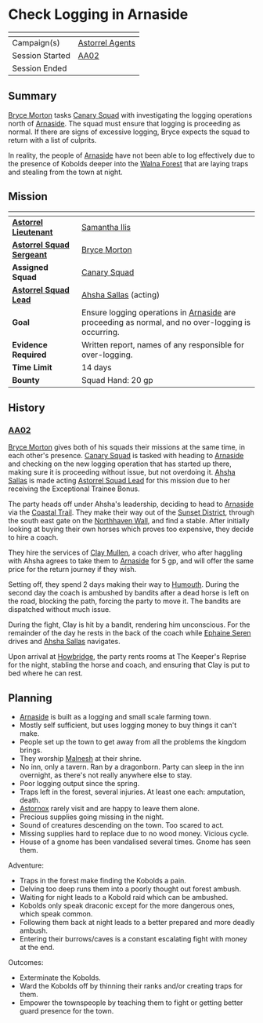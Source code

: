 # Check Logging in Arnaside

| []() | |
| --- | --- |
| Campaign(s) | [Astorrel Agents](../astorrel-agents.md) |
| Session Started | [AA02](../sessions/AA02.md) |
| Session Ended | |

## Summary

[Bryce Morton](../../../astarus/people/bryce-morton.md) tasks [Canary Squad](../../../astarus/civilisations/kingdom-of-astor/organisations/astorrel/squads/canary.md) with investigating the logging operations north of [Arnaside](../../../astarus/places/villages/arnaside.md). The squad must ensure that logging is proceeding as normal. If there are signs of excessive logging, Bryce expects the squad to return with a list of culprits.

In reality, the people of [Arnaside](../../../astarus/places/villages/arnaside.md) have not been able to log effectively due to the presence of Kobolds deeper into the [Walna Forest](../../../astarus/places/forests/walna-forest.md) that are laying traps and stealing from the town at night.

## Mission

| []() | |
| --- | --- |
| **[Astorrel Lieutenant](../../../astarus/civilisations/kingdom-of-astor/organisations/astorrel/ranks/5-lieutenant.md)** | [Samantha Ilis](../../../astarus/people/samantha-ilis.md) |
| **[Astorrel Squad Sergeant](../../../astarus/civilisations/kingdom-of-astor/organisations/astorrel/ranks/4-squad-sergeant.md)** | [Bryce Morton](../../../astarus/people/bryce-morton.md) |
| **Assigned Squad** | [Canary Squad](../../../astarus/civilisations/kingdom-of-astor/organisations/astorrel/squads/canary.md) |
| **[Astorrel Squad Lead](../../../astarus/civilisations/kingdom-of-astor/organisations/astorrel/ranks/3-squad-lead.md)** | [Ahsha Sallas](../../../astarus/people/ahsha-sallas.md) (acting) |
| **Goal** | Ensure logging operations in [Arnaside](../../../astarus/places/villages/arnaside.md) are proceeding as normal, and no over-logging is occurring. |
| **Evidence Required** | Written report, names of any responsible for over-logging. |
| **Time Limit** | 14 days |
| **Bounty** | Squad Hand: 20 gp |

## History

### [AA02](../sessions/AA02.md)

[Bryce Morton](../../../astarus/people/bryce-morton.md) gives both of his squads their missions at the same time, in each other's presence. [Canary Squad](../../../astarus/civilisations/kingdom-of-astor/organisations/astorrel/squads/canary.md) is tasked with heading to [Arnaside](../../../astarus/places/villages/arnaside.md) and checking on the new logging operation that has started up there, making sure it is proceeding without issue, but not overdoing it. [Ahsha Sallas](../../../astarus/people/ahsha-sallas.md) is made acting [Astorrel Squad Lead](../../../astarus/civilisations/kingdom-of-astor/organisations/astorrel/ranks/3-squad-lead.md) for this mission due to her receiving the Exceptional Trainee Bonus.

The party heads off under Ahsha's leadership, deciding to head to [Arnaside](../../../astarus/places/villages/arnaside.md) via the [Coastal Trail](../../../astarus/places/roads/coastal-trail.md). They make their way out of the [Sunset District](../../../astarus/places/districts/sunset-district.md), through the south east gate on the [Northhaven Wall](../../../astarus/places/structures/northhaven-wall.md), and find a stable. After initially looking at buying their own horses which proves too expensive, they decide to hire a coach.

They hire the services of [Clay Mullen](../../../astarus/people/clay-mullen.md), a coach driver, who after haggling with Ahsha agrees to take them to [Arnaside](../../../astarus/places/villages/arnaside.md) for 5 gp, and will offer the same price for the return journey if they wish.

Setting off, they spend 2 days making their way to [Humouth](../../../astarus/places/villages/humouth.md). During the second day the coach is ambushed by bandits after a dead horse is left on the road, blocking the path, forcing the party to move it. The bandits are dispatched without much issue.

During the fight, Clay is hit by a bandit, rendering him unconscious. For the remainder of the day he rests in the back of the coach while [Ephaine Seren](../../../astarus/people/ephaine-seren.md) drives and [Ahsha Sallas](../../../astarus/people/ahsha-sallas.md) navigates.

Upon arrival at [Howbridge](../../../astarus/places/towns/howbridge.md), the party rents rooms at The Keeper's Reprise for the night, stabling the horse and coach, and ensuring that Clay is put to bed where he can rest.

## Planning

- [Arnaside](../../../astarus/places/villages/arnaside.md) is built as a logging and small scale farming town.
- Mostly self sufficient, but uses logging money to buy things it can't make.
- People set up the town to get away from all the problems the kingdom brings.
- They worship [Malnesh](../../../astarus/gods/gods/malnesh.md) at their shrine.
- No inn, only a tavern. Ran by a dragonborn. Party can sleep in the inn overnight, as there's not really anywhere else to stay.
- Poor logging output since the spring.
- Traps left in the forest, several injuries. At least one each: amputation, death.
- [Astornox](../../../astarus/civilisations/kingdom-of-astor/organisations/astornox.md) rarely visit and are happy to leave them alone.
- Precious supplies going missing in the night.
- Sound of creatures descending on the town. Too scared to act.
- Missing supplies hard to replace due to no wood money. Vicious cycle.
- House of a gnome has been vandalised several times. Gnome has seen them.

Adventure:

- Traps in the forest make finding the Kobolds a pain.
- Delving too deep runs them into a poorly thought out forest ambush.
- Waiting for night leads to a Kobold raid which can be ambushed.
- Kobolds only speak draconic except for the more dangerous ones, which speak common.
- Following them back at night leads to a better prepared and more deadly ambush.
- Entering their burrows/caves is a constant escalating fight with money at the end.

Outcomes:

- Exterminate the Kobolds.
- Ward the Kobolds off by thinning their ranks and/or creating traps for them.
- Empower the townspeople by teaching them to fight or getting better guard presence for the town.
